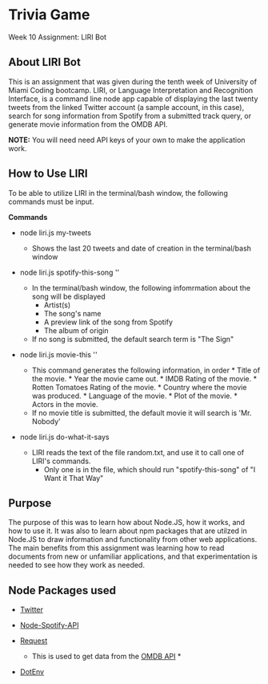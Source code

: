 # Trivia Game
Week 10 Assignment: LIRI Bot

## About LIRI Bot

This is an assignment that was given during the tenth week of University of Miami Coding bootcamp. LIRI, or Language Interpretation and Recognition Interface, is a command line node app capable of displaying the last twenty tweets from the linked Twitter account (a sample account, in this case), search for song information from Spotify from a submitted track query, or generate movie information from the OMDB API.

**NOTE:** You will need need API keys of your own to make the application work.

## How to Use LIRI

To be able to utilize LIRI in the terminal/bash window, the following commands must be input.

**Commands**

* node liri.js my-tweets
	* Shows the last 20 tweets and date of creation in the terminal/bash window

* node liri.js spotify-this-song '<song name here>'
	* In the terminal/bash window, the following infomrmation about the song will be displayed
		* Artist(s)
		* The song's name
		* A preview link of the song from Spotify
		* The album of origin
	* If no song is submitted, the default search term is "The Sign"

* node liri.js movie-this '<movie name here>'
	* This command generates the following information, in order
		   * Title of the movie.
   		   * Year the movie came out.
           * IMDB Rating of the movie.
           * Rotten Tomatoes Rating of the movie.
           * Country where the movie was produced.
           * Language of the movie.
           * Plot of the movie.
           * Actors in the movie.
	* If no movie title is submitted, the default movie it will search is 'Mr. Nobody'

* node liri.js do-what-it-says
	* LIRI reads the text of the file random.txt, and use it to call one of LIRI's commands.
		* Only one is in the file, which should run "spotify-this-song" of "I Want it That Way"

## Purpose

The purpose of this was to learn how about Node.JS, how it works, and how to use it. It was also to learn about npm packages that are utilzed in Node.JS to draw information and functionality from other web applications. The main benefits from this assignment was learning how to read documents from new or unfamiliar applications, and that experimentation is needed to see how they work as needed.

## Node Packages used

* [Twitter](https://www.npmjs.com/package/twitter)

* [Node-Spotify-API](https://www.npmjs.com/package/node-spotify-api)

* [Request](https://www.npmjs.com/package/request)
	* This is used to get data from the [OMDB API](http://www.omdbapi.com/)
		*

* [DotEnv](https://www.npmjs.com/package/dotenv)